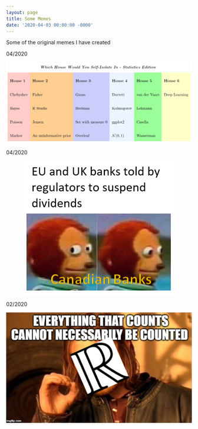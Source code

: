 ```yaml
---
layout: page
title: Some Memes
date: '2020-04-03 00:00:00 -0000'
---
```


Some of the original memes I have created

04/2020
<p style="text-align:center;"><img src="/assets/memes/selfisolatememe.PNG"></p>

04/2020
<p style="text-align:center;"><img src="/assets/memes/cadbankmeme.PNG"></p>

02/2020
<p style="text-align:center;"><img src="/assets/memes/uncountablememe.png"></p>
